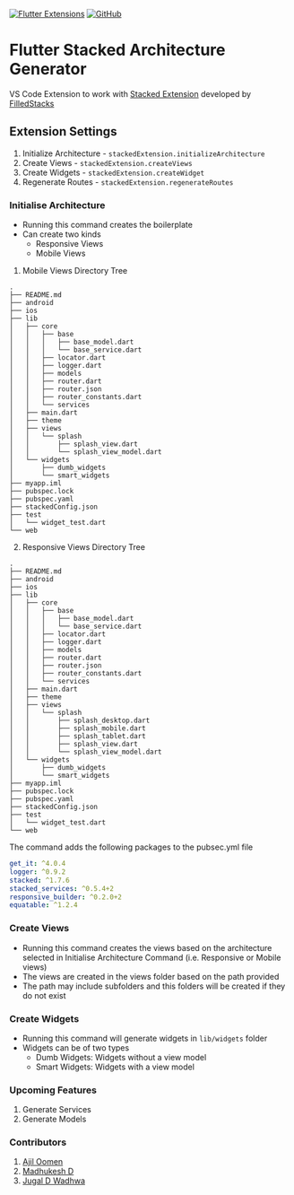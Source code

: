 [![Flutter Extensions](https://img.shields.io/badge/Flutter-grey?style=flat-square&logo=flutter&logoColor=blue)](https://flutter.dev)
[![GitHub](https://img.shields.io/github/license/digiMoGo/Flutter-Stacked-VSCode-Extension)](https://raw.githubusercontent.com/digiMoGo/Flutter-Stacked-VSCode-Extension/master/LICENSE)


# Flutter Stacked Architecture Generator

VS Code Extension to work with [Stacked Extension](https://pub.dev/packages/stacked) developed by [FilledStacks](https://www.filledstacks.com)

## Extension Settings
    
1. Initialize Architecture - ```stackedExtension.initializeArchitecture```
2. Create Views - ```stackedExtension.createViews```
3. Create Widgets - ```stackedExtension.createWidget```
4. Regenerate Routes - ```stackedExtension.regenerateRoutes```

### Initialise Architecture

- Running this command creates the boilerplate 
- Can create two kinds 
    - Responsive Views
    - Mobile Views

1. Mobile Views Directory Tree
```
.
├── README.md
├── android
├── ios
├── lib
│   ├── core
│   │   ├── base
│   │   │   ├── base_model.dart
│   │   │   └── base_service.dart
│   │   ├── locator.dart
│   │   ├── logger.dart
│   │   ├── models
│   │   ├── router.dart
│   │   ├── router.json
│   │   ├── router_constants.dart
│   │   └── services
│   ├── main.dart
│   ├── theme
│   ├── views
│   │   └── splash
│   │       ├── splash_view.dart
│   │       └── splash_view_model.dart
│   └── widgets
│       ├── dumb_widgets
│       └── smart_widgets
├── myapp.iml
├── pubspec.lock
├── pubspec.yaml
├── stackedConfig.json
├── test
│   └── widget_test.dart
└── web
```

2. Responsive Views Directory Tree
```
.
├── README.md
├── android
├── ios
├── lib
│   ├── core
│   │   ├── base
│   │   │   ├── base_model.dart
│   │   │   └── base_service.dart
│   │   ├── locator.dart
│   │   ├── logger.dart
│   │   ├── models
│   │   ├── router.dart
│   │   ├── router.json
│   │   ├── router_constants.dart
│   │   └── services
│   ├── main.dart
│   ├── theme
│   ├── views
│   │   └── splash
│   │       ├── splash_desktop.dart
│   │       ├── splash_mobile.dart
│   │       ├── splash_tablet.dart
│   │       ├── splash_view.dart
│   │       └── splash_view_model.dart
│   └── widgets
│       ├── dumb_widgets
│       └── smart_widgets
├── myapp.iml
├── pubspec.lock
├── pubspec.yaml
├── stackedConfig.json
├── test
│   └── widget_test.dart
└── web
```

The command adds the following packages to the pubsec.yml file

```yaml
get_it: ^4.0.4
logger: ^0.9.2
stacked: ^1.7.6
stacked_services: ^0.5.4+2
responsive_builder: ^0.2.0+2
equatable: ^1.2.4
```

### Create Views

- Running this command creates the views based on the architecture selected in Initialise Architecture Command (i.e. Responsive or Mobile views)
- The views are created in the views folder based on the path provided
- The path may include subfolders and this folders will be created if they do not exist

### Create Widgets 

- Running this command will generate widgets in ```lib/widgets``` folder
- Widgets can be of two types
    - Dumb Widgets: Widgets without a view model
    - Smart Widgets: Widgets with a view model

### Upcoming Features
1. Generate Services
2. Generate Models

### Contributors 

1. [Ajil Oomen](https://github.com/ajilo297)
2. [Madhukesh D](https://github.com/madhukesh048)
3. [Jugal D Wadhwa](https://github.com/jugalw13)